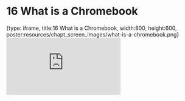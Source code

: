 # 16 What is a Chromebook
 
{type: iframe, title:16 What is a Chromebook, width:800, height:600, poster:resources/chapt_screen_images/what-is-a-chromebook.png}
![](https://datatrail-jhu.github.io/DataTrail_ReOrg/no_toc/what-is-a-chromebook.html)
 

 
